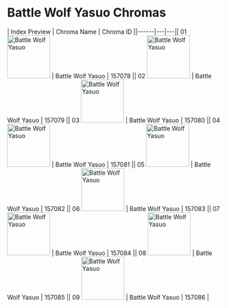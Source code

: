 # Battle Wolf Yasuo Chromas

| Index  Preview | Chroma Name | Chroma ID ||------|---|---|| 01  <img src='https://raw.communitydragon.org/latest/plugins/rcp-be-lol-game-data/global/default/v1/champion-chroma-images/157/157078.png' alt='Battle Wolf Yasuo' width='100'> | Battle Wolf Yasuo | 157078 || 02  <img src='https://raw.communitydragon.org/latest/plugins/rcp-be-lol-game-data/global/default/v1/champion-chroma-images/157/157079.png' alt='Battle Wolf Yasuo' width='100'> | Battle Wolf Yasuo | 157079 || 03  <img src='https://raw.communitydragon.org/latest/plugins/rcp-be-lol-game-data/global/default/v1/champion-chroma-images/157/157080.png' alt='Battle Wolf Yasuo' width='100'> | Battle Wolf Yasuo | 157080 || 04  <img src='https://raw.communitydragon.org/latest/plugins/rcp-be-lol-game-data/global/default/v1/champion-chroma-images/157/157081.png' alt='Battle Wolf Yasuo' width='100'> | Battle Wolf Yasuo | 157081 || 05  <img src='https://raw.communitydragon.org/latest/plugins/rcp-be-lol-game-data/global/default/v1/champion-chroma-images/157/157082.png' alt='Battle Wolf Yasuo' width='100'> | Battle Wolf Yasuo | 157082 || 06  <img src='https://raw.communitydragon.org/latest/plugins/rcp-be-lol-game-data/global/default/v1/champion-chroma-images/157/157083.png' alt='Battle Wolf Yasuo' width='100'> | Battle Wolf Yasuo | 157083 || 07  <img src='https://raw.communitydragon.org/latest/plugins/rcp-be-lol-game-data/global/default/v1/champion-chroma-images/157/157084.png' alt='Battle Wolf Yasuo' width='100'> | Battle Wolf Yasuo | 157084 || 08  <img src='https://raw.communitydragon.org/latest/plugins/rcp-be-lol-game-data/global/default/v1/champion-chroma-images/157/157085.png' alt='Battle Wolf Yasuo' width='100'> | Battle Wolf Yasuo | 157085 || 09  <img src='https://raw.communitydragon.org/latest/plugins/rcp-be-lol-game-data/global/default/v1/champion-chroma-images/157/157086.png' alt='Battle Wolf Yasuo' width='100'> | Battle Wolf Yasuo | 157086 |